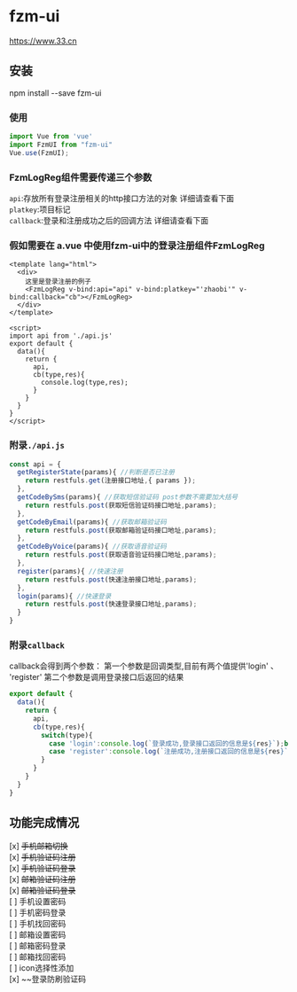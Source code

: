 # fzm-ui
https://www.33.cn

## 安装

npm install --save fzm-ui

### 使用
```javascript
import Vue from 'vue'
import FzmUI from "fzm-ui"
Vue.use(FzmUI);
```
### FzmLogReg组件需要传递三个参数  
`api`:存放所有登录注册相关的http接口方法的对象 详细请查看下面  
`platkey`:项目标记  
`callback`:登录和注册成功之后的回调方法 详细请查看下面  

### 假如需要在 a.vue 中使用fzm-ui中的登录注册组件FzmLogReg
```vue
<template lang="html">
  <div>
    这里是登录注册的例子
    <FzmLogReg v-bind:api="api" v-bind:platkey="'zhaobi'" v-bind:callback="cb"></FzmLogReg>
  </div>
</template>

<script>
import api from './api.js'
export default {
  data(){
    return {
      api,
      cb(type,res){
        console.log(type,res);
      }
    }
  }
}
</script>
```
### 附录`./api.js`
```javascript
const api = {
  getRegisterState(params){ //判断是否已注册
    return restfuls.get(注册接口地址,{ params });
  },
  getCodeBySms(params){ //获取短信验证码 post参数不需要加大括号
    return restfuls.post(获取短信验证码接口地址,params);
  },
  getCodeByEmail(params){ //获取邮箱验证码
    return restfuls.post(获取邮箱验证码接口地址,params);
  },
  getCodeByVoice(params){ //获取语音验证码
    return restfuls.post(获取语音验证码接口地址,params);
  },
  register(params){ //快速注册
    return restfuls.post(快速注册接口地址,params);
  },
  login(params){ //快速登录
    return restfuls.post(快速登录接口地址,params);
  }
}
```
### 附录`callback`

callback会得到两个参数： 第一个参数是回调类型,目前有两个值提供'login' 、 'register'
第二个参数是调用登录接口后返回的结果
```javascript
export default {
  data(){
    return {
      api,
      cb(type,res){
        switch(type){
          case 'login':console.log(`登录成功,登录接口返回的信息是${res}`);break;
          case 'register':console.log(`注册成功,注册接口返回的信息是${res}`);break;
        }
      }
    }
  }
}
```
## 功能完成情况

 [x] ~~手机邮箱切换~~  
 [x] ~~手机验证码注册~~  
 [x] ~~手机验证码登录~~  
 [x] ~~邮箱验证码注册~~  
 [x] ~~邮箱验证码登录~~  
 [ ] 手机设置密码  
 [ ] 手机密码登录  
 [ ] 手机找回密码  
 [ ] 邮箱设置密码  
 [ ] 邮箱密码登录  
 [ ] 邮箱找回密码  
 [ ] icon选择性添加  
 [x] ~~登录防刷验证码

